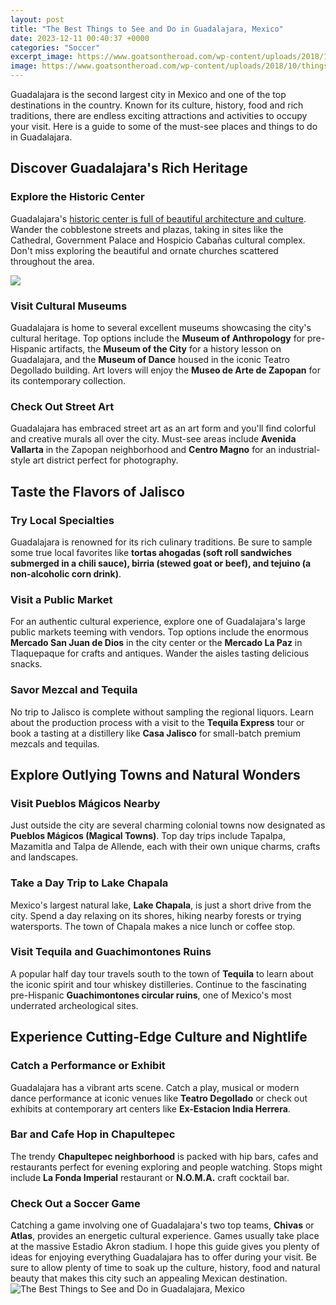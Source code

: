 ```yaml
---
layout: post
title: "The Best Things to See and Do in Guadalajara, Mexico"
date: 2023-12-11 00:40:37 +0000
categories: "Soccer"
excerpt_image: https://www.goatsontheroad.com/wp-content/uploads/2018/10/things-to-do-in-guadalajara-1.jpg
image: https://www.goatsontheroad.com/wp-content/uploads/2018/10/things-to-do-in-guadalajara-1.jpg
---
```


Guadalajara is the second largest city in Mexico and one of the top destinations in the country. Known for its culture, history, food and rich traditions, there are endless exciting attractions and activities to occupy your visit. Here is a guide to some of the must-see places and things to do in Guadalajara.
## Discover Guadalajara's Rich Heritage
### Explore the Historic Center
Guadalajara's [historic center is full of beautiful architecture and culture](https://thelivenews.github.io/2023-12-11-a-comprehensive-guide-for-first-time-visitors-to-qatar/). Wander the cobblestone streets and plazas, taking in sites like the Cathedral, Government Palace and Hospicio Cabañas cultural complex. Don't miss exploring the beautiful and ornate churches scattered throughout the area. 

![](https://cdn.thecrazytourist.com/wp-content/uploads/2018/08/ccimage-shutterstock_514113520.jpg)
### Visit Cultural Museums
Guadalajara is home to several excellent museums showcasing the city's cultural heritage. Top options include the **Museum of Anthropology** for pre-Hispanic artifacts, the **Museum of the City** for a history lesson on Guadalajara, and the **Museum of Dance** housed in the iconic Teatro Degollado building. Art lovers will enjoy the **Museo de Arte de Zapopan** for its contemporary collection.
### Check Out Street Art
Guadalajara has embraced street art as an art form and you'll find colorful and creative murals all over the city. Must-see areas include **Avenida Vallarta** in the Zapopan neighborhood and **Centro Magno** for an industrial-style art district perfect for photography.
## Taste the Flavors of Jalisco
### Try Local Specialties 
Guadalajara is renowned for its rich culinary traditions. Be sure to sample some true local favorites like **tortas ahogadas (soft roll sandwiches submerged in a chili sauce), birria (stewed goat or beef), and tejuino (a non-alcoholic corn drink)**. 
### Visit a Public Market
For an authentic cultural experience, explore one of Guadalajara's large public markets teeming with vendors. Top options include the enormous **Mercado San Juan de Dios** in the city center or the **Mercado La Paz** in Tlaquepaque for crafts and antiques. Wander the aisles tasting delicious snacks.
### Savor Mezcal and Tequila
No trip to Jalisco is complete without sampling the regional liquors. Learn about the production process with a visit to the **Tequila Express** tour or book a tasting at a distillery like **Casa Jalisco** for small-batch premium mezcals and tequilas.  
## Explore Outlying Towns and Natural Wonders
### Visit Pueblos Mágicos Nearby
Just outside the city are several charming colonial towns now designated as **Pueblos Mágicos (Magical Towns)**. Top day trips include Tapalpa, Mazamitla and Talpa de Allende, each with their own unique charms, crafts and landscapes. 
### Take a Day Trip to Lake Chapala
Mexico's largest natural lake, **Lake Chapala**, is just a short drive from the city. Spend a day relaxing on its shores, hiking nearby forests or trying watersports. The town of Chapala makes a nice lunch or coffee stop.
### Visit Tequila and Guachimontones Ruins
A popular half day tour travels south to the town of **Tequila** to learn about the iconic spirit and tour whiskey distilleries. Continue to the fascinating pre-Hispanic **Guachimontones circular ruins**, one of Mexico's most underrated archeological sites.
## Experience Cutting-Edge Culture and Nightlife
### Catch a Performance or Exhibit 
Guadalajara has a vibrant arts scene. Catch a play, musical or modern dance performance at iconic venues like **Teatro Degollado** or check out exhibits at contemporary art centers like **Ex-Estacion India Herrera**.
### Bar and Cafe Hop in Chapultepec 
The trendy **Chapultepec neighborhood** is packed with hip bars, cafes and restaurants perfect for evening exploring and people watching. Stops might include **La Fonda Imperial** restaurant or **N.O.M.A.** craft cocktail bar. 
### Check Out a Soccer Game
Catching a game involving one of Guadalajara's two top teams, **Chivas** or **Atlas**, provides an energetic cultural experience. Games usually take place at the massive Estadio Akron stadium.
I hope this guide gives you plenty of ideas for enjoying everything Guadalajara has to offer during your visit. Be sure to allow plenty of time to soak up the culture, history, food and natural beauty that makes this city such an appealing Mexican destination.
![The Best Things to See and Do in Guadalajara, Mexico](https://www.goatsontheroad.com/wp-content/uploads/2018/10/things-to-do-in-guadalajara-1.jpg)
